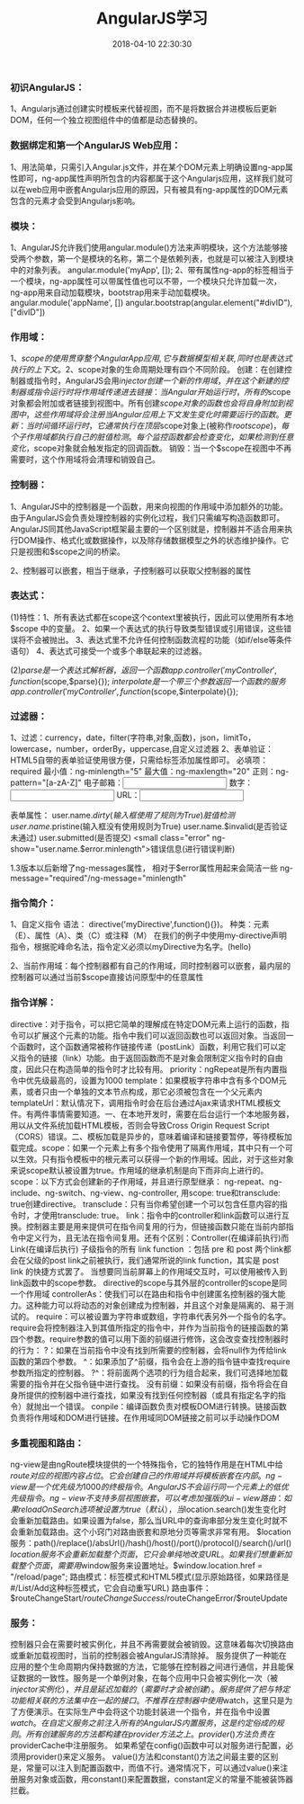 ﻿---
layout: post
title: AngularJS学习
date: 2018-04-10 22:30:30
categories: Software
tags: 博客
excerpt: Software
---
### 初识AngularJS：
1、Angularjs通过创建实时模板来代替视图，而不是将数据合并进模板后更新DOM，任何一个独立视图组件中的值都是动态替换的。

### 数据绑定和第一个AngularJS Web应用：
1、用法简单，只需引入Angular.js文件，并在某个DOM元素上明确设置ng-app属性即可，ng-app属性声明所包含的内容都属于这个Angularjs应用，这样我们就可以在web应用中嵌套Angularjs应用的原因，只有被具有ng-app属性的DOM元素包含的元素才会受到Angularjs影响。

### 模块：
1、AngularJS允许我们使用angular.module()方法来声明模块，这个方法能够接受两个参数，第一个是模块的名称，第二个是依赖列表，也就是可以被注入到模块中的对象列表。
angular.module('myApp', []);
2、带有属性ng-app的标签相当于一个模块，ng-app属性可以带属性值也可以不带，一个模块只允许加载一次，ng-app用来自动加载模块，bootstrap用来手动加载模块。
angular.module('appName', [])
angular.bootstrap(angular.element("#divID"), ["divID"])

### 作用域：
1、$scope 的使用贯穿整个 Angular App 应用,它与数据模型相关联,同时也是表达式执行的上下文。
2、$scope对象的生命周期处理有四个不同阶段。
创建：在创建控制器或指令时，AngularJS会用$injector创建一个新的作用域，并在这个新建的控制器或指令运行时将作用域传递进去
链接：当Angular开始运行时，所有的$scope对象都会附加或者链接到视图中。所有创建$scope对象的函数也会将自身附加到视图中，这些作用域将会注册当Angular应用上下文发生变化时需要运行的函数。
更新：当时间循环运行时，它通常执行在顶层$scope对象上(被称作$rootscope)，每个子作用域都执行自己的脏值检测。每个监控函数都会检查变化，如果检测到任意变化，$scope对象就会触发指定的回调函数。
销毁：当一个$scope在视图中不再需要时，这个作用域将会清理和销毁自己。

### 控制器：
1、AngularJS中的控制器是一个函数，用来向视图的作用域中添加额外的功能。由于AngularJS会负责处理控制器的实例化过程，我们只需编写构造函数即可。 AngularJS同其他JavaScript框架最主要的一个区别就是，控制器并不适合用来执行DOM操作、格式化或数据操作，以及除存储数据模型之外的状态维护操作。它只是视图和$scope之间的桥梁。

2、控制器可以嵌套，相当于继承，子控制器可以获取父控制器的属性

### 表达式：
(1)特性：1、所有表达式都在scope这个context里被执行，因此可以使用所有本地 $scope 中的变量。
2、如果一个表达式的执行导致类型错误或引用错误，这些错误将不会被抛出。
3、表达式里不允许任何控制函数流程的功能（如if/else等条件语句）
4、表达式可接受一个或多个串联起来的过滤器。

(2)$parse是一个表达式解析器，返回一个函数 app.controller('myController',function($scope,$parse){});
$interpolate是一个带三个参数返回一个函数的服务 app.controller('myController',function($scope,$interpolate){});

### 过滤器：
1、过滤：currency，date，filter(字符串,对象,函数)，json，limitTo，lowercase，number，orderBy，uppercase,自定义过滤器
2、表单验证：HTML5自带的表单验证使用很方便，只需给标签添加属性即可。
必填项：required
最小值：ng-minlength="5"
最大值：ng-maxlength="20"
正则：ng-pattern="[a-zA-Z]"
电子邮箱：<input type="email" name="email" ng-model="user.email" />
数字：<input type="number" name="age" ng-model="user.age" />
URL：<input type="url" name="homepage" ng-model="user.url" />

表单属性：
user.name.$dirty(输入框使用了规则为True) 脏值检测
user.name.$pristine(输入框没有使用规则为True)
user.name.$invalid(是否验证未通过)
user.submitted(是否提交)
<small class="error" ng-show="user.name.$error.minlength">错误信息</small>(进行错误判断)

1.3版本以后新增了ng-messages属性， 相对于$error属性用起来会简洁一些 ng-message="required"/ng-message="minlength"

### 指令简介：
1、自定义指令
语法： <my-directive></my-directive> 
directive('myDirective',function(){})。
种类：元素（E）、属性（A）、类（C）或注释（M）
在我们的例子中使用my-directive声明指令<my-directive></my-directive>，根据驼峰命名法，指令定义必须以myDirective为名字。(hello)

2、当前作用域：每个控制器都有自己的作用域，同时控制器可以嵌套，最内层的控制器可以通过当前$scope直接访问原型中的任意属性


### 指令详解：
directive：对于指令，可以把它简单的理解成在特定DOM元素上运行的函数，指令可以扩展这个元素的功能。指令中我们可以返回函数也可以返回对象。当返回一个函数时，这个函数通常被称作链接传递（postLink）函数，利用它我们可以定义指令的链接（link）功能。由于返回函数而不是对象会限制定义指令时的自由度，因此只在构造简单的指令时才比较有用。
priority：ngRepeat是所有内置指令中优先级最高的，设置为1000
template：如果模板字符串中含有多个DOM元素，或者只由一个单独的文本节点构成，那它必须被包含在一个父元素内templateUrl：默认情况下，调用指令时会在后台通过Ajax来请求HTML模板文件。有两件事情需要知道。一、在本地开发时，需要在后台运行一个本地服务器，用以从文件系统加载HTML模板，否则会导致Cross Origin Request Script（CORS）错误。二、模板加载是异步的，意味着编译和链接要暂停，等待模板加载完成。scope：如果一个元素上有多个指令使用了隔离作用域，其中只有一个可以生效。只有指令模板中的根元素可以获得一个新的作用域。因此，对于这些对象来说scope默认被设置为true。作用域的继承机制是向下而非向上进行的。
scope：以下方式会创建新的子作用域，并且进行原型继承： ng-repeat、ng-include、ng-switch、ng-view、ng-controller, 用scope: true和transclude: true创建directive。
transclude：只有当你希望创建一个可以包含任意内容的指令时，才使用transclude: true。
link：指令中的controller和link函数可以进行互换。控制器主要是用来提供可在指令间复用的行为，但链接函数只能在当前内部指令中定义行为，且无法在指令间复用。还有个区别：Controller(在编译前执行)而Link(在编译后执行)	子级指令的所有 link function ：包括 pre 和 post 两个link都会在父级的post link之前被执行，我们通常所说的link function，其实是 post link 的快捷方式罢了。
当想要同当前屏幕上的作用域交互时，可以使用被传入到link函数中的scope参数。
directive的scope与其外层的controller的scope是同一个作用域
controllerAs：使我们可以在路由和指令中创建匿名控制器的强大能力。这种能力可以将动态的对象创建成为控制器，并且这个对象是隔离的、易于测试的。
require：可以被设置为字符串或数组，字符串代表另外一个指令的名字。require会将控制器注入到其值所指定的指令中，并作为当前指令的链接函数的第四个参数。require参数的值可以用下面的前缀进行修饰，这会改变查找控制器时的行为：
?：如果在当前指令中没有找到所需要的控制器，会将null作为传给link函数的第四个参数。
^：如果添加了^前缀，指令会在上游的指令链中查找require参数所指定的控制器。
?^：将前面两个选项的行为组合起来，我们可选择地加载需要的指令并在父指令链中进行查找。
没有前缀：如果没有前缀，指令将会在自身所提供的控制器中进行查找，如果没有找到任何控制器（或具有指定名字的指令）就抛出一个错误。
conpile：编译函数负责对模板DOM进行转换。链接函数负责将作用域和DOM进行链接。在作用域同DOM链接之前可以手动操作DOM


### 多重视图和路由：
ng-view是由ngRoute模块提供的一个特殊指令，它的独特作用是在HTML中给$route对应的视图内容占位。它会创建自己的作用域并将模板嵌套在内部。ng-view是一个优先级为1000的终极指令。AngularJS不会运行同一个元素上的低优先级指令。ng-view不支持多层视图嵌套，可以考虑加强版的ui-view
路由：如果reloadOnSearch选项被设置为true（默认），当$location.search()发生变化时会重新加载路由。如果设置为false，那么当URL中的查询串部分发生变化时就不会重新加载路由。这个小窍门对路由嵌套和原地分页等需求非常有用。
$location 服务：path()/replace()/absUrl()/hash()/host()/port()/protocol()/search()/url()
$location服务不会重新加载整个页面，它只会单纯地改变URL。如果我们想重新加载整个页面，需要用$window服务来设置地址。$window.location.href = "/reload/page";
路由模式：标签模式和HTML5模式(显示原始路径，如果路径是#/List/Add这种标签模式，它会自动重写URL)
路由事件：$routeChangeStart/$routeChangeSuccess/$routeChangeError/$routeUpdate


### 服务：
控制器只会在需要时被实例化，并且不再需要就会被销毁。这意味着每次切换路由或重新加载视图时，当前的控制器会被AngularJS清除掉。
服务提供了一种能在应用的整个生命周期内保持数据的方法，它能够在控制器之间进行通信，并且能保证数据的一致性。服务是一个单例对象，在每个应用中只会被实例化一次（被$injector实例化），并且是延迟加载的（需要时才会被创建）。服务提供了把与特定功能相关联的方法集中在一起的接口。
不推荐在控制器中使用$watch，这里只是为了方便演示。在实际生产中会将这个功能封装进一个指令，并在指令中设置$watch。
在自定义服务之前注入所有的AngularJS内置服务，这是约定俗成的规则。
所有创建服务的方法都构建在provider方法之上。provider()方法负责在$providerCache中注册服务。
如果希望在config()函数中可以对服务进行配置，必须用provider()来定义服务。
value()方法和constant()方法之间最主要的区别是，常量可以注入到配置函数中，而值不行。通常情况下，可以通过value()来注册服务对象或函数，用constant()来配置数据，constant定义的常量不能被装饰器拦截。